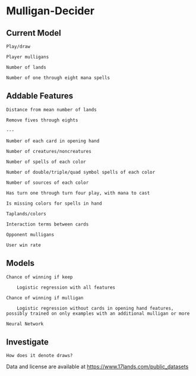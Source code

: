 # Mulligan-Decider

## Current Model

	Play/draw

	Player mulligans

	Number of lands

	Number of one through eight mana spells

## Addable Features

	Distance from mean number of lands

	Remove fives through eights

	---

	Number of each card in opening hand
	
	Number of creatures/noncreatures
	
	Number of spells of each color
	
	Number of double/triple/quad symbol spells of each color
	
	Number of sources of each color
	
	Has turn one through turn four play, with mana to cast

	Is missing colors for spells in hand

	Taplands/colors
	
	Interaction terms between cards
	
	Opponent mulligans

	User win rate

## Models
	
	Chance of winning if keep
	
		Logistic regression with all features
	
	Chance of winning if mulligan
	
		Logistic regression without cards in opening hand features, possibly trained on only examples with an additional mulligan or more
	
	Neural Network

## Investigate
	
	How does it denote draws?

Data and license are available at https://www.17lands.com/public_datasets